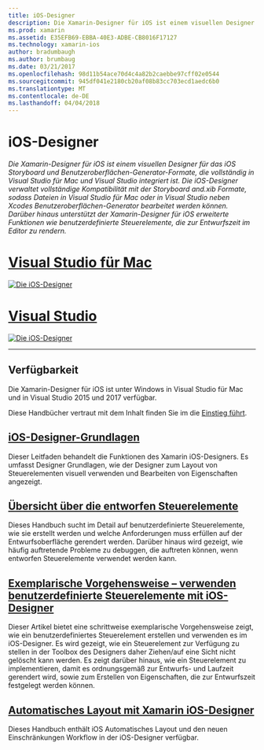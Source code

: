 ```yaml
---
title: iOS-Designer
description: Die Xamarin-Designer für iOS ist einem visuellen Designer für das iOS Storyboard und Benutzeroberflächen-Generator-Formate, die vollständig in Visual Studio für Mac und Visual Studio integriert ist. Die iOS-Designer verwaltet vollständige Kompatibilität mit der Storyboard and.xib Formate, sodass Dateien in Visual Studio für Mac oder in Visual Studio neben Xcodes Benutzeroberflächen-Generator bearbeitet werden können. Darüber hinaus unterstützt der Xamarin-Designer für iOS erweiterte Funktionen wie benutzerdefinierte Steuerelemente, die zur Entwurfszeit im Editor zu rendern.
ms.prod: xamarin
ms.assetid: E35EFB69-EBBA-40E3-ADBE-CB8016F17127
ms.technology: xamarin-ios
author: bradumbaugh
ms.author: brumbaug
ms.date: 03/21/2017
ms.openlocfilehash: 98d11b54ace70d4c4a82b2caebbe97cff02e0544
ms.sourcegitcommit: 945df041e2180cb20af08b83cc703ecd1aedc6b0
ms.translationtype: MT
ms.contentlocale: de-DE
ms.lasthandoff: 04/04/2018
---
```

# <a name="ios-designer"></a>iOS-Designer

_Die Xamarin-Designer für iOS ist einem visuellen Designer für das iOS Storyboard und Benutzeroberflächen-Generator-Formate, die vollständig in Visual Studio für Mac und Visual Studio integriert ist. Die iOS-Designer verwaltet vollständige Kompatibilität mit der Storyboard and.xib Formate, sodass Dateien in Visual Studio für Mac oder in Visual Studio neben Xcodes Benutzeroberflächen-Generator bearbeitet werden können. Darüber hinaus unterstützt der Xamarin-Designer für iOS erweiterte Funktionen wie benutzerdefinierte Steuerelemente, die zur Entwurfszeit im Editor zu rendern._

# <a name="visual-studio-for-mactabvsmac"></a>[Visual Studio für Mac](#tab/vsmac)


[![](images/designer-new1.png "Die iOS-Designer")](images/designer-new1.png#lightbox)


# <a name="visual-studiotabvswin"></a>[Visual Studio](#tab/vswin)


[![](images/designer-vs.png "Die iOS-Designer")](images/designer-vs.png#lightbox)


-----

## <a name="availability"></a>Verfügbarkeit

Die Xamarin-Designer für iOS ist unter Windows in Visual Studio für Mac und in Visual Studio 2015 und 2017 verfügbar.

Diese Handbücher vertraut mit dem Inhalt finden Sie im die [Einstieg führt](~/ios/get-started/index.md).


## <a name="ios-designer-basicsintroductionmd"></a>[iOS-Designer-Grundlagen](introduction.md)

Dieser Leitfaden behandelt die Funktionen des Xamarin iOS-Designers. Es umfasst Designer Grundlagen, wie der Designer zum Layout von Steuerelementen visuell verwenden und Bearbeiten von Eigenschaften angezeigt.

##  <a name="designable-controls-overviewios-designable-controls-overviewmd"></a>[Übersicht über die entworfen Steuerelemente](ios-designable-controls-overview.md)

Dieses Handbuch sucht im Detail auf benutzerdefinierte Steuerelemente, wie sie erstellt werden und welche Anforderungen muss erfüllen auf der Entwurfsoberfläche gerendert werden. Darüber hinaus wird gezeigt, wie häufig auftretende Probleme zu debuggen, die auftreten können, wenn entworfen Steuerelemente verwendet werden kann.

##  <a name="walkthrough---using-custom-controls-with-ios-designerios-designable-controls-walkthroughmd"></a>[Exemplarische Vorgehensweise – verwenden benutzerdefinierte Steuerelemente mit iOS-Designer](ios-designable-controls-walkthrough.md)

Dieser Artikel bietet eine schrittweise exemplarische Vorgehensweise zeigt, wie ein benutzerdefiniertes Steuerelement erstellen und verwenden es im iOS-Designer. Es wird gezeigt, wie ein Steuerelement zur Verfügung zu stellen in der Toolbox des Designers daher Ziehen/auf eine Sicht nicht gelöscht kann werden. Es zeigt darüber hinaus, wie ein Steuerelement zu implementieren, damit es ordnungsgemäß zur Entwurfs- und Laufzeit gerendert wird, sowie zum Erstellen von Eigenschaften, die zur Entwurfszeit festgelegt werden können.

##  <a name="auto-layout-with-the-xamarin-ios-designerdesigner-auto-layoutmd"></a>[Automatisches Layout mit Xamarin iOS-Designer](designer-auto-layout.md)

Dieses Handbuch enthält iOS Automatisches Layout und den neuen Einschränkungen Workflow in der iOS-Designer verfügbar.
